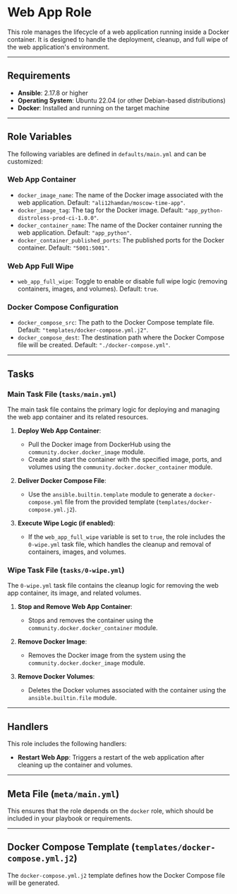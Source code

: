 # Web App Role

This role manages the lifecycle of a web application running inside a Docker container. It is designed to handle the deployment, cleanup, and full wipe of the web application's environment.

---

## Requirements

- **Ansible**: 2.17.8 or higher
- **Operating System**: Ubuntu 22.04 (or other Debian-based distributions)
- **Docker**: Installed and running on the target machine

---

## Role Variables

The following variables are defined in `defaults/main.yml` and can be customized:

### Web App Container

- `docker_image_name`: The name of the Docker image associated with the web application. Default: `"ali12hamdan/moscow-time-app"`.
- `docker_image_tag`: The tag for the Docker image. Default: `"app_python-distroless-prod-ci-1.0.0"`.
- `docker_container_name`: The name of the Docker container running the web application. Default: `"app_python"`.
- `docker_container_published_ports`: The published ports for the Docker container. Default: `"5001:5001"`.

### Web App Full Wipe

- `web_app_full_wipe`: Toggle to enable or disable full wipe logic (removing containers, images, and volumes). Default: `true`.

### Docker Compose Configuration

- `docker_compose_src`: The path to the Docker Compose template file. Default: `"templates/docker-compose.yml.j2"`.
- `docker_compose_dest`: The destination path where the Docker Compose file will be created. Default: `"./docker-compose.yml"`.

---

## Tasks

### Main Task File (`tasks/main.yml`)

The main task file contains the primary logic for deploying and managing the web app container and its related resources.

1. **Deploy Web App Container**:
   - Pull the Docker image from DockerHub using the `community.docker.docker_image` module.
   - Create and start the container with the specified image, ports, and volumes using the `community.docker.docker_container` module.

2. **Deliver Docker Compose File**:
   - Use the `ansible.builtin.template` module to generate a `docker-compose.yml` file from the provided template (`templates/docker-compose.yml.j2`).

3. **Execute Wipe Logic (if enabled)**:
   - If the `web_app_full_wipe` variable is set to `true`, the role includes the `0-wipe.yml` task file, which handles the cleanup and removal of containers, images, and volumes.

### Wipe Task File (`tasks/0-wipe.yml`)

The `0-wipe.yml` task file contains the cleanup logic for removing the web app container, its image, and related volumes.

1. **Stop and Remove Web App Container**:
   - Stops and removes the container using the `community.docker.docker_container` module.

2. **Remove Docker Image**:
   - Removes the Docker image from the system using the `community.docker.docker_image` module.

3. **Remove Docker Volumes**:
   - Deletes the Docker volumes associated with the container using the `ansible.builtin.file` module.

---

## Handlers

This role includes the following handlers:

- **Restart Web App**: Triggers a restart of the web application after cleaning up the container and volumes.

---

## Meta File (`meta/main.yml`)

This ensures that the role depends on the `docker` role, which should be included in your playbook or requirements.

---

## Docker Compose Template (`templates/docker-compose.yml.j2`)

The `docker-compose.yml.j2` template defines how the Docker Compose file will be generated.
